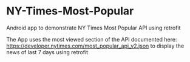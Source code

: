 # NY-Times-Most-Popular
Android app to demonstrate NY Times Most Popular API using retrofit

The App uses the most viewed section of the API documented here: https://developer.nytimes.com/most_popular_api_v2.json
to display the news of last 7 days using retrofit 

